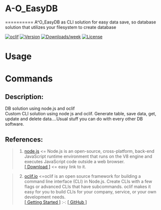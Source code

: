 # A-O_EasyDB
==========
A^O_EasyDB as CLI solution for easy data save, so database solution that utilizes your filesystem to create database

[![oclif](https://img.shields.io/badge/cli-oclif-brightgreen.svg)](https://oclif.io)
[![Version](https://img.shields.io/npm/v/A^O_EasyDB.svg)](https://npmjs.org/package/A^O_EasyDB)
[![Downloads/week](https://img.shields.io/npm/dw/A^O_EasyDB.svg)](https://npmjs.org/package/A^O_EasyDB)
[![License](https://img.shields.io/npm/l/A^O_EasyDB.svg)](https://github.com/MyUserNameIsMyUserName/A-O_EasyDB/blob/master/package.json)

<!-- toc -->
# Usage
<!-- usage -->
# Commands
<!-- commands -->
  
  
## Description:   
DB solution using node.js and oclif   
Custom CLI solution using node js and oclif. Generate table, save data, get, update and delete data....Usual stuff you can do with every other DB software.   


## References: 

> 1. [node.js](https://nodejs.org/)  <=  Node.js is an open-source, cross-platform, back-end JavaScript runtime environment that runs on the V8 engine and executes JavaScript code outside a web browser.   
>  [[ Download ]](https://nodejs.org/en/download/)  <= easy link to it.
     
> 2. [oclif.io](https://oclif.io/)   <=oclif is an open source framework for building a command line interface (CLI) in Node.js. Create CLIs with a few flags or advanced CLIs that have subcommands. oclif makes it easy for you to build CLIs for your company, service, or your own development needs.  
>   [[ Getting Started ]](https://oclif.io/docs/introduction.html)  :-:   [[ GitHub ]](https://github.com/oclif/oclif)
   
   
